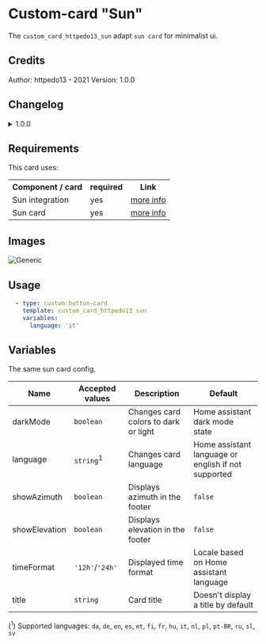 # Custom-card "Sun"
The `custom_card_httpedo13_sun` adapt `sun card` for minimalist ui.

## Credits
Author: httpedo13 - 2021
Version: 1.0.0

## Changelog
<details>
<summary>1.0.0</summary>
Initial release
</details>

## Requirements
This card uses:
<table>
<tr>
<th>Component / card</th>
<th>required</th>
<th>Link</th>
</tr>
<tr>
<td>Sun integration</td>
<td>yes</td>
<td><a href="https://www.home-assistant.io/integrations/sun/">more info</a></td>
</tr>
<tr>
<td>Sun card</td>
<td>yes</td>
<td><a href="https://github.com/AitorDB/home-assistant-sun-card">more info</a></td>
</tr>
</table>


## Images
![Generic](../../screenshots/sun-card.png)

## Usage

```yaml
  - type: custom:button-card
    template: custom_card_httpedo13_sun
    variables:
      language: 'it'
```

## Variables
The same sun card config.

| Name          | Accepted values      | Description                          | Default                                             |
|---------------|----------------------|--------------------------------------|-----------------------------------------------------|
| darkMode      | `boolean`            | Changes card colors to dark or light | Home assistant dark mode state                      |
| language      | `string`<sup>1</sup> | Changes card language                | Home assistant language or english if not supported |
| showAzimuth   | `boolean`            | Displays azimuth in the footer       | `false`                                             |
| showElevation | `boolean`            | Displays elevation in the footer     | `false`                                             |
| timeFormat    | `'12h'`/`'24h'`      | Displayed time format                | Locale based on Home assistant language             |
| title         | `string`             | Card title                           | Doesn't display a title by default                  |         |

(<sup>1</sup>) Supported languages: `da`, `de`, `en`, `es`, `et`, `fi`, `fr`, `hu`, `it`, `nl`, `pl`, `pt-BR`, `ru`, `sl`, `sv`
